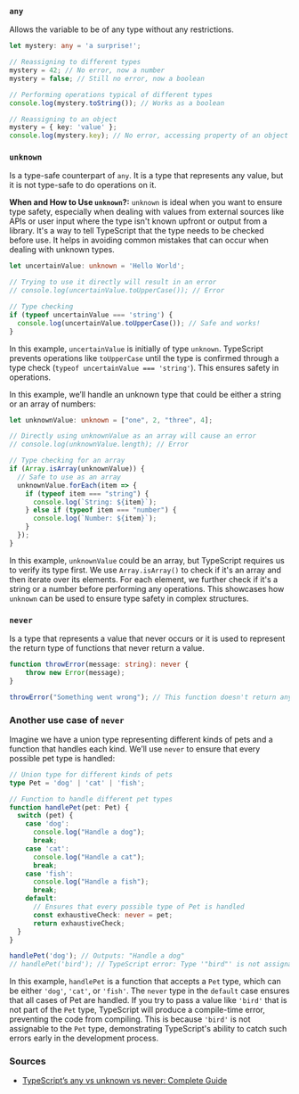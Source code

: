 
### `any`
Allows the variable to be of any type without any restrictions.
```ts
let mystery: any = 'a surprise!';

// Reassigning to different types
mystery = 42; // No error, now a number
mystery = false; // Still no error, now a boolean

// Performing operations typical of different types
console.log(mystery.toString()); // Works as a boolean

// Reassigning to an object
mystery = { key: 'value' };
console.log(mystery.key); // No error, accessing property of an object
```

### `unknown`
Is a type-safe counterpart of `any`. It is a type that represents any value, but it is not type-safe to do operations on it.

**When and How to Use `unknown`?:** `unknown` is ideal when you want to ensure type safety, especially when dealing with values from external sources like APIs or user input where the type isn't known upfront or output from a library. It's a way to tell TypeScript that the type needs to be checked before use. It helps in avoiding common mistakes that can occur when dealing with unknown types.

```ts
let uncertainValue: unknown = 'Hello World';

// Trying to use it directly will result in an error
// console.log(uncertainValue.toUpperCase()); // Error

// Type checking
if (typeof uncertainValue === 'string') {
  console.log(uncertainValue.toUpperCase()); // Safe and works!
}
```

In this example, `uncertainValue` is initially of type `unknown`. TypeScript prevents operations like `toUpperCase` until the type is confirmed through a type check (`typeof uncertainValue === 'string'`). This ensures safety in operations.

In this example, we’ll handle an unknown type that could be either a string or an array of numbers:
```ts
let unknownValue: unknown = ["one", 2, "three", 4];

// Directly using unknownValue as an array will cause an error
// console.log(unknownValue.length); // Error

// Type checking for an array
if (Array.isArray(unknownValue)) {
  // Safe to use as an array
  unknownValue.forEach(item => {
    if (typeof item === "string") {
      console.log(`String: ${item}`);
    } else if (typeof item === "number") {
      console.log(`Number: ${item}`);
    }
  });
}
```
In this example, `unknownValue` could be an array, but TypeScript requires us to verify its type first. We use `Array.isArray()` to check if it's an array and then iterate over its elements. For each element, we further check if it's a string or a number before performing any operations. This showcases how `unknown` can be used to ensure type safety in complex structures.

### `never`
Is a type that represents a value that never occurs or it is used to represent the return type of functions that never return a value.
```ts
function throwError(message: string): never {
    throw new Error(message);
}

throwError("Something went wrong"); // This function doesn't return anything
```

### Another use case of `never`
Imagine we have a union type representing different kinds of pets and a function that handles each kind. We’ll use `never` to ensure that every possible pet type is handled:

```ts
// Union type for different kinds of pets
type Pet = 'dog' | 'cat' | 'fish';

// Function to handle different pet types
function handlePet(pet: Pet) {
  switch (pet) {
    case 'dog':
      console.log("Handle a dog");
      break;
    case 'cat':
      console.log("Handle a cat");
      break;
    case 'fish':
      console.log("Handle a fish");
      break;
    default:
      // Ensures that every possible type of Pet is handled
      const exhaustiveCheck: never = pet;
      return exhaustiveCheck;
  }
}

handlePet('dog'); // Outputs: "Handle a dog"
// handlePet('bird'); // TypeScript error: Type '"bird"' is not assignable to type 'Pet'.
```
In this example, `handlePet` is a function that accepts a `Pet` type, which can be either `'dog'`, `'cat'`, or `'fish'`. The `never` type in the `default` case ensures that all cases of Pet are handled. If you try to pass a value like `'bird'` that is not part of the `Pet` type, TypeScript will produce a compile-time error, preventing the code from compiling. This is because `'bird'` is not assignable to the `Pet` type, demonstrating TypeScript's ability to catch such errors early in the development process.

### Sources
- [TypeScript’s any vs unknown vs never: Complete Guide](https://levelup.gitconnected.com/typescripts-any-vs-unknown-vs-never-complete-guide-ac4294408868)